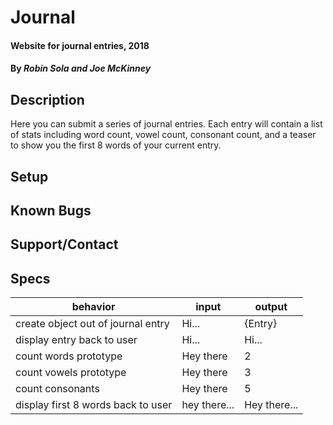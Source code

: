 # Journal
#### Website for journal entries, 2018
#### By *Robin Sola and Joe McKinney*
## Description
Here you can submit a series of journal entries. Each entry will contain a list of stats including word count, vowel count, consonant count, and a teaser to show you the first 8 words of your current entry.
## Setup

## Known Bugs

## Support/Contact

## Specs
|behavior|input|output|
|--------|-----|------|
|create object out of journal entry|Hi...|{Entry}|
|display entry back to user|Hi...|Hi...|
|count words prototype|Hey there|2|
|count vowels prototype|Hey there|3|
|count consonants|Hey there|5|
|display first 8 words back to user|hey there...|Hey there...|
